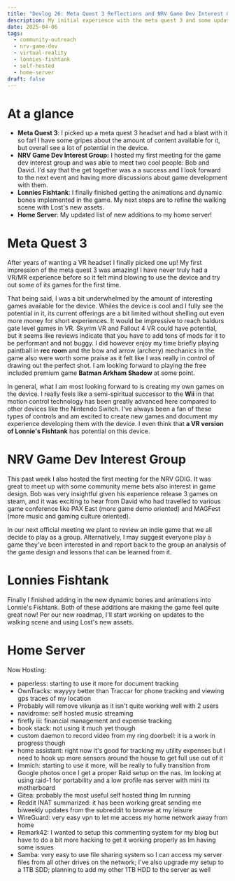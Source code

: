 ```yaml
---
title: "Devlog 26: Meta Quest 3 Reflections and NRV Game Dev Interest Group"
description: My initial experience with the meta quest 3 and some updates on the NRV game dev interest group.
date: 2025-04-06
tags:
  - community-outreach
  - nrv-game-dev
  - virtual-reality
  - lonnies-fishtank
  - self-hosted
  - home-server
draft: false
---
```

# At a glance

- **Meta Quest 3**: I picked up a meta quest 3 headset and had a blast with it so far! I have some gripes about the amount of content available for it, but overall see a lot of potential in the device.
- **NRV Game Dev Interest Group:** I hosted my first meeting for the game dev interest group and was able to meet two cool people: Bob and David. I'd say that the get together was a a success and I look forward to the next event and having more discussions about game development with them.
- **Lonnies Fishtank**: I finally finished getting the animations and dynamic bones implemented in the game. My next steps are to refine the walking scene with Lost's new assets.
- **Home Server**: My updated list of new additions to my home server!

# Meta Quest 3

After years of wanting a VR headset I finally picked one up! My first impression of the meta quest 3 was amazing! I have never truly had a VR/MR experience before so it felt mind blowing to use the device and try out some of its games for the first time.

That being said, I was a bit underwhelmed by the amount of interesting games available for the device. Whiles the device is cool and I fully see the potential in it, its current offerings are a bit limited without shelling out even more money for short experiences. It would be impressive to reach baldurs gate level games in VR. Skyrim VR and Fallout 4 VR could have potential, but it seems like reviews indicate that you have to add tons of mods for it to be performant and not buggy. I did however enjoy my time briefly playing paintball in **rec room** and the bow and arrow (archery) mechanics in the game also were worth some praise as it felt like I was really in control of drawing out the perfect shot. I am looking forward to playing the free included premium game **Batman Arkham Shadow** at some point.

In general, what I am most looking forward to is creating my own games on the device. I really feels like a semi-spiritual successor to the **Wii** in that motion control technology has been greatly advanced here compared to other devices like the Nintendo Switch. I've always been a fan of these types of controls and am excited to create new games and document my experience developing them with the device. I even think that **a VR version of Lonnie's Fishtank** has potential on this device.

# NRV Game Dev Interest Group

This past week I also hosted the first meeting for the NRV GDIG. It was great to meet up with some community meme bets also interest in game design. Bob was very insightful given his experience release 3 games on steam, and it was exciting to hear from David who had travelled to various game conference like PAX East (more game demo oriented) and MAGFest (more music and gaming culture oriented).

In our next official meeting we plant to review an indie game that we all decide to play as a group. Alternatively, I may suggest everyone play a game they've been interested in and report back to the group an analysis of the game design and lessons that can be learned from it.

# Lonnies Fishtank

Finally I finished adding in the new dynamic bones and animations into Lonnie's Fishtank. Both of these additions are making the game feel quite great now! Per our new roadmap, I'll start working on updates to the walking scene and using Lost's new assets.

# Home Server 

Now Hosting:
- paperless: starting to use it more for document tracking
- OwnTracks: wayyyy better than Traccar for phone tracking and viewing gps traces of my location
- Probably will remove vikunja as it isn't quite working well with 2 users
- navidrome: self hosted music streaming
- firefly iii: financial management and expense tracking 
- book stack: not using it much yet though
- custom daemon to record video from my ring doorbell: it is a work in progress though
- home assistant: right now it's good for tracking my utility expenses but I need to hook up more sensors around the house to get full use out of it
- Immich: starting to use it more, will be really to fully transition from Google photos once I get a proper Raid setup on the nas. Im looking at using raid-1 for portability and a low profile nas server with mini itx motherboard
- Gitea: probably the most useful self hosted thing Im running 
- Reddit INAT summarized: it has been working great sending me biweekly updates from the subreddit to browse at my leisure
- WireGuard: very easy vpn to let me access my home network away from home
- Remark42: I wanted to setup this commenting system for my blog but have to do a bit more hacking to get it working properly as Im having some issues 
- Samba: very easy to use file sharing system so I can access my server files from all other drives on the network; I've also upgrade my setup to a 1TB SDD; planning to add my other 1TB HDD to the server as well